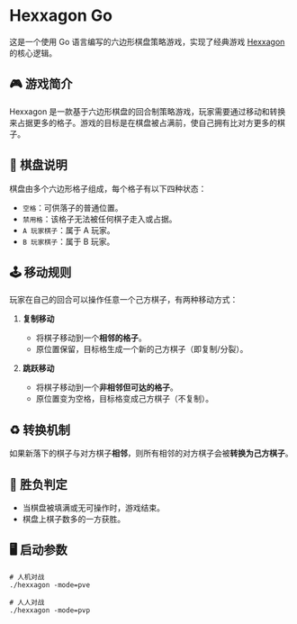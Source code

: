 # Hexxagon Go

这是一个使用 Go 语言编写的六边形棋盘策略游戏，实现了经典游戏 [Hexxagon](https://hexxagon.com/) 的核心逻辑。

## 🎮 游戏简介

Hexxagon 是一款基于六边形棋盘的回合制策略游戏，玩家需要通过移动和转换来占据更多的格子。游戏的目标是在棋盘被占满前，使自己拥有比对方更多的棋子。

## 🧩 棋盘说明

棋盘由多个六边形格子组成，每个格子有以下四种状态：

- `空格`：可供落子的普通位置。
- `禁用格`：该格子无法被任何棋子走入或占据。
- `A 玩家棋子`：属于 A 玩家。
- `B 玩家棋子`：属于 B 玩家。

## 🕹️ 移动规则

玩家在自己的回合可以操作任意一个己方棋子，有两种移动方式：

1. **复制移动**  
   - 将棋子移动到一个**相邻的格子**。
   - 原位置保留，目标格生成一个新的己方棋子（即复制/分裂）。
   
2. **跳跃移动**  
   - 将棋子移动到一个**非相邻但可达的格子**。
   - 原位置变为空格，目标格变成己方棋子（不复制）。

## ♻️ 转换机制

如果新落下的棋子与对方棋子**相邻**，则所有相邻的对方棋子会被**转换为己方棋子**。

## 🏁 胜负判定

- 当棋盘被填满或无可操作时，游戏结束。
- 棋盘上棋子数多的一方获胜。

## 🖥️ 启动参数
```
# 人机对战
./hexxagon -mode=pve

# 人人对战
./hexxagon -mode=pvp
```